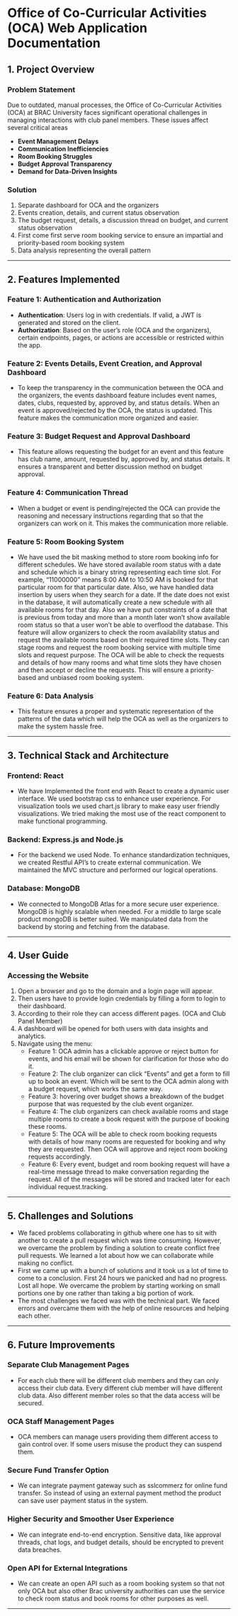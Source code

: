 # Office of Co-Curricular Activities (OCA) Web Application Documentation

## 1. Project Overview

### Problem Statement
Due to outdated, manual processes, the Office of Co-Curricular Activities (OCA) at BRAC University faces significant operational challenges in managing interactions with club panel members. These issues affect several critical areas
- **Event Management Delays**
- **Communication Inefficiencies**
- **Room Booking Struggles**
- **Budget Approval Transparency**
- **Demand for Data-Driven Insights**

### Solution
1. Separate dashboard for OCA and the organizers
2. Events creation, details, and current status observation
3. The budget request, details, a discussion thread on budget, and current status observation
4. First come first serve room booking service to ensure an impartial and priority-based room booking system
5. Data analysis representing the overall pattern 

---

## 2. Features Implemented

### Feature 1: Authentication and Authorization
- **Authentication**: Users log in with credentials. If valid, a JWT is generated and stored on the client.
- **Authorization**: Based on the user’s role (OCA and the organizers), certain endpoints, pages, or actions are accessible or restricted within the app.

### Feature 2: Events Details, Event Creation, and Approval Dashboard
- To keep the transparency in the communication between the OCA and the organizers, the events dashboard feature includes event names, dates, clubs, requested by, approved by, and status details. When an event is approved/rejected by the OCA, the status is updated. This feature makes the communication more organized and easier. 

### Feature 3: Budget Request and Approval Dashboard
- This feature allows requesting the budget for an event and this feature has club name, amount, requested by, approved by, and status details. It ensures a transparent and better discussion method on budget approval.

### Feature 4: Communication Thread
- When a budget or event is pending/rejected the OCA can provide the reasoning and necessary instructions regarding that so that the organizers can work on it. This makes the communication more reliable. 

### Feature 5: Room Booking System
- We have used the bit masking method to store room booking info for different schedules. We have stored available room status with a date and schedule which is a binary string representing each time slot. For example, “11000000” means 8:00 AM to 10:50 AM is booked for that particular room for that particular date. Also, we have handled data insertion by users when they search for a date. If the date does not exist in the database, it will automatically create a new schedule with all available rooms for that day. Also we have put constraints of a date that is previous from today and more than a month later won’t show available room status so that a user won’t be able to overflood the database. This feature will allow organizers to check the room availability status and request the available rooms based on their required time slots. They can stage rooms and request the room booking service with multiple time slots and request purpose. The OCA will be able to check the requests and details of how many rooms and what time slots they have chosen and then accept or decline the requests. This will ensure a priority-based and unbiased room booking system. 

### Feature 6: Data Analysis
- This feature ensures a proper and systematic representation of the patterns of the data which will help the OCA as well as the organizers to make the system hassle free. 

---

## 3. Technical Stack and Architecture

### Frontend: React
- We have Implemented the front end with React to create a dynamic user interface. We used bootstrap css to enhance user experience. For visualization tools we used chart.js library to make easy user friendly visualizations. We tried making the most use of the react component to make functional programming.

### Backend: Express.js and Node.js
- For the backend we used Node. To enhance standardization techniques, we created Restful API’s to create external communication. We maintained the MVC structure and performed our logical operations.

### Database: MongoDB
- We connected to MongoDB Atlas for a more secure user experience. MongoDB is highly scalable when needed. For a middle to large scale product mongoDB is better suited. We manipulated data from the backend by storing and fetching from the database.

---

## 4. User Guide

### Accessing the Website
1. Open a browser and go to the domain and a login page will appear.
2. Then users have to provide login credentials by filling a form to login to their dashboard.
3. According to their role they can access different pages. (OCA and Club Panel Member)
4. A dashboard will be opened for both users with data insights and analytics. 
5. Navigate using the menu:
   - Feature 1: OCA admin has a clickable approve or reject button for events, and his email will be shown for clarification for those who do it.
   - Feature 2: The club organizer can click “Events” and get a form to fill up to book an event. Which will be sent to the OCA admin along with a budget request, which works the same way.
   - Feature 3: hovering over budget shows a breakdown of the budget purpose that was requested by the club event organizer.
   - Feature 4: The club organizers can check available rooms and stage multiple rooms to create a book request with the purpose of booking these rooms.
   - Feature 5: The OCA will be able to check room booking requests with details of how many rooms are requested for booking and why they are requested. Then OCA will approve and reject room booking requests accordingly.
   - Feature 6: Every event, budget and room booking request will have a real-time message thread to make conversation regarding the request. All of the messages will be stored and tracked later for each individual request.tracking.

---

## 5. Challenges and Solutions
- We faced problems collaborating in github where one has to sit with another to create a pull request which was time consuming. However, we overcame the problem by finding a solution to create conflict free pull requests. We learned a lot about how we can collaborate while making no conflict.
- First we came up with a bunch of solutions and it took us a lot of time to come to a conclusion. First 24 hours we panicked and had no progress. Lost all hope. We overcame the problem by starting working on small portions one by one rather than taking a big portion of work.
- The most challenges we faced was with the technical part. We faced errors and overcame them with the help of online resources and helping each other. 

---

## 6. Future Improvements

### Separate Club Management Pages
- For each club there will be different club members and they can only access their club data. Every different club member will have different club data. Also different member roles so that the data access will be secured.

### OCA Staff Management Pages
- OCA members can manage users providing them different access to gain control over. If some users misuse the product they can suspend them.

### Secure Fund Transfer Option
- We can integrate payment gateway such as sslcommerz for online fund transfer. So instead of using an external payment method the product can save user payment status in the system.

### Higher Security and Smoother User Experience
- We can integrate end-to-end encryption. Sensitive data, like approval threads, chat logs, and budget details, should be encrypted to prevent data breaches.

### Open API for External Integrations
- We can create an open API such as a room booking system so that not only OCA but also other Brac university authorities can use the service to check room status and book rooms for other purposes as well.

---
